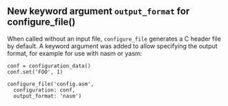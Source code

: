 ## New keyword argument `output_format` for configure_file()

When called without an input file, `configure_file` generates a
C header file by default. A keyword argument was added to allow
specifying the output format, for example for use with nasm or yasm:

```
conf = configuration_data()
conf.set('FOO', 1)

configure_file('config.asm',
  configuration: conf,
  output_format: 'nasm')
```
